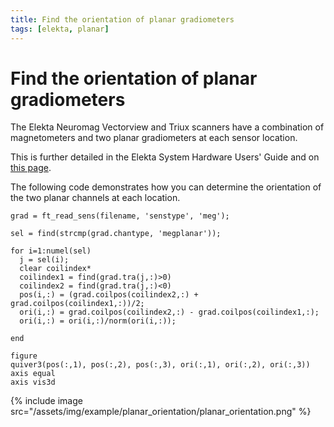 ```yaml
---
title: Find the orientation of planar gradiometers
tags: [elekta, planar]
---
```


# Find the orientation of planar gradiometers

The Elekta Neuromag Vectorview and Triux scanners have a combination of magnetometers and two planar gradiometers at each sensor location.

This is further detailed in the Elekta System Hardware Users' Guide and on [this page](http://imaging.mrc-cbu.cam.ac.uk/meg/VectorviewDescription#Magsgrads).

The following code demonstrates how you can determine the orientation of the two planar channels at each location.


	grad = ft_read_sens(filename, 'senstype', 'meg');

	sel = find(strcmp(grad.chantype, 'megplanar'));

	for i=1:numel(sel)
	  j = sel(i);
	  clear coilindex*
	  coilindex1 = find(grad.tra(j,:)>0)
	  coilindex2 = find(grad.tra(j,:)<0)
	  pos(i,:) = (grad.coilpos(coilindex2,:) + grad.coilpos(coilindex1,:))/2;
	  ori(i,:) = grad.coilpos(coilindex2,:) - grad.coilpos(coilindex1,:);
	  ori(i,:) = ori(i,:)/norm(ori(i,:));

	end

	figure
	quiver3(pos(:,1), pos(:,2), pos(:,3), ori(:,1), ori(:,2), ori(:,3))
	axis equal
	axis vis3d

{% include image src="/assets/img/example/planar_orientation/planar_orientation.png" %}
